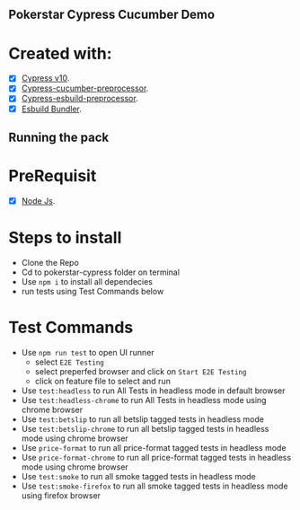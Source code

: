 ## Pokerstar Cypress Cucumber Demo

# Created with: 

- [x] [Cypress v10](https://www.cypress.io/).
- [x] [Cypress-cucumber-preprocessor](https://github.com/badeball/cypress-cucumber-preprocessor).
- [x] [Cypress-esbuild-preprocessor](https://github.com/bahmutov/cypress-esbuild-preprocessor).
- [x] [Esbuild Bundler](https://github.com/badeball/cypress-cucumber-preprocessor/tree/master/examples).

## Running the pack

# PreRequisit

- [x] [Node Js](https://nodejs.org/es/download/).

# Steps to install

- Clone the Repo
- Cd to pokerstar-cypress folder on terminal
- Use `npm i` to install all dependecies
- run tests using Test Commands below

# Test Commands

- Use `npm run test` to open UI runner 
    - select `E2E Testing` 
    - select preperfed browser and click on `Start E2E Testing` 
    - click on feature file to select and run
- Use `test:headless` to run All Tests in headless mode in default browser
- Use `test:headless-chrome` to run All Tests in headless mode using chrome browser
- Use `test:betslip` to run all betslip tagged tests in headless mode
- Use `test:betslip-chrome` to run all betslip tagged tests in headless mode using chrome browser
- Use `price-format` to run all price-format tagged tests in headless mode
- Use `price-format-chrome` to run all price-format tagged tests in headless mode using chrome browser
- Use `test:smoke` to run all smoke tagged tests in headless mode
- Use `test:smoke-firefox` to run all smoke tagged tests in headless mode using firefox browser